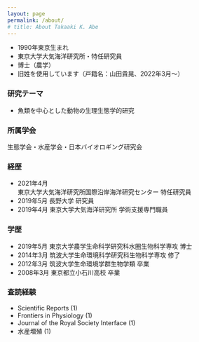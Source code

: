 ```yaml
---
layout: page
permalink: /about/
# title: About Takaaki K. Abe
---
```


- 1990年東京生まれ
- 東京大学大気海洋研究所・特任研究員
- 博士（農学）
- 旧姓を使用しています（戸籍名：山田貴晃、2022年3月〜）


### 研究テーマ

- 魚類を中心とした動物の生理生態学的研究

### 所属学会

生態学会・水産学会・日本バイオロギング研究会

### 経歴

- 2021年4月  
  東京大学大気海洋研究所国際沿岸海洋研究センター 特任研究員
- 2019年5月 長野大学 研究員
- 2019年4月 東京大学大気海洋研究所 学術支援専門職員

### 学歴

- 2019年5月 東京大学農学生命科学研究科水圏生物科学専攻 博士
- 2014年3月 筑波大学生命環境科学研究科生物科学専攻 修了
- 2012年3月 筑波大学生命環境学群生物学類 卒業
- 2008年3月 東京都立小石川高校 卒業

### 査読経験

- Scientific Reports (1)
- Frontiers in Physiology (1)
- Journal of the Royal Society Interface (1)
- 水産増殖 (1)